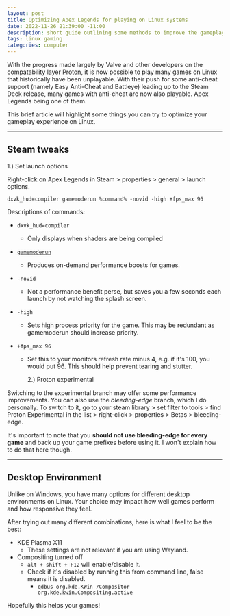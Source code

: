 ```yaml
---
layout: post
title: Optimizing Apex Legends for playing on Linux systems
date: 2022-11-26 21:39:00 -11:00
description: short guide outlining some methods to improve the gameplay experience on Linux
tags: linux gaming
categories: computer
---
```


With the progress made largely by Valve and other developers on the compatability layer [Proton](https://github.com/ValveSoftware/Proton), it is now possible to play many games on Linux that historically have been unplayable. With their push for some anti-cheat support (namely Easy Anti-Cheat and Battleye) leading up to the Steam Deck release, many games with anti-cheat are now also playable. Apex Legends being one of them.

This brief article will highlight some things you can try to optimize your gameplay experience on Linux.

---

## Steam tweaks

1.) Set launch options

Right-click on Apex Legends in Steam > properties > general > launch options.

```
dxvk_hud=compiler gamemoderun %command% -novid -high +fps_max 96
```

Descriptions of commands:

- `dxvk_hud=compiler`
  - Only displays when shaders are being compiled
- [`gamemoderun`](https://github.com/FeralInteractive/gamemode)
  - Produces on-demand performance boosts for games.
- `-novid`
  - Not a performance benefit perse, but saves you a few seconds each launch by not watching the splash screen.
- `-high`
  - Sets high process priority for the game. This may be redundant as gamemoderun should increase priority.
- `+fps_max 96`

  - Set this to your monitors refresh rate minus 4, e.g. if it's 100, you would put 96. This should help prevent tearing and stutter.

    2.) Proton experimental

Switching to the experimental branch may offer some performance improvements. You can also use the _bleeding-edge_ branch, which I do personally. To switch to it, go to your steam library > set filter to tools > find Proton Experimental in the list > right-click > properties > Betas > bleeding-edge.

It's important to note that you **should not use bleeding-edge for every game** and back up your game prefixes before using it. I won't explain how to do that here though.

---

## Desktop Environment

Unlike on Windows, you have many options for different desktop environments on Linux. Your choice may impact how well games perform and how responsive they feel.

After trying out many different combinations, here is what I feel to be the best:

- KDE Plasma X11
  - These settings are not relevant if you are using Wayland.
- Compositing turned off
  - `alt + shift + F12` will enable/disable it.
  - Check if it's disabled by running this from command line, false means it is disabled.
    - `qdbus org.kde.KWin /Compositor org.kde.kwin.Compositing.active`

Hopefully this helps your games!

